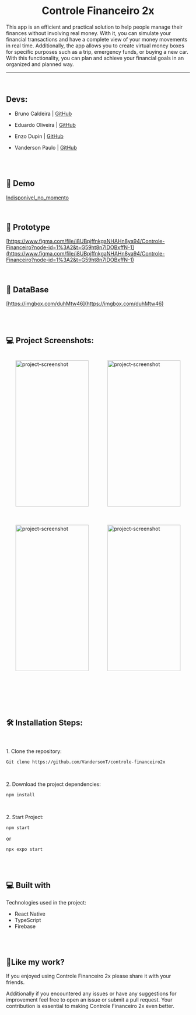 <h1 align="center" id="title">Controle Financeiro 2x</h1>

<p id="description">This app is an efficient and practical solution to help people manage their finances without involving real money. With it, you can simulate your financial transactions and have a complete view of your money movements in real time. Additionally, the app allows you to create virtual money boxes for specific purposes such as a trip, emergency funds, or buying a new car. With this functionality, you can plan and achieve your financial goals in an organized and planned way.</p>

___

<br/>
<h2>Devs:</h2>

- Bruno Caldeira | <a href="https://github.com/caldeira-bruno" target="_blank">GitHub</a>

- Eduardo Oliveira | [GitHub](https://github.com/Duduax)

- Enzo Dupin | [GitHub](https://github.com/EnzoAD)

- Vanderson Paulo | [GitHub](https://github.com/VandersonT)

<br/><br/>
<h2>🚀 Demo</h2>

[Indisponivel\_no\_momento](Indisponivel_no_momento)


<br/>
<h2>🔨 Prototype</h2>

[https://www.figma.com/file/i8UBpjffnkgaNHAHn8ya94/Controle-Financeiro?node-id=1%3A2&t=G59ht8n7IDOBxffN-1](https://www.figma.com/file/i8UBpjffnkgaNHAHn8ya94/Controle-Financeiro?node-id=1%3A2&t=G59ht8n7IDOBxffN-1)

<br/>
<h2>🔨 DataBase</h2>

[https://imgbox.com/duhMtw46](https://imgbox.com/duhMtw46)


<br/><br/>
<h2>💻 Project Screenshots:</h2>
<br/>

<div style="display: flex; justify-content: space-around;flex-wrap: wrap;">
<img style="margin-bottom: 50px"  src="https://images2.imgbox.com/8a/8f/30wLMkKa_o.png" alt="project-screenshot" width="200" height="400/">

<img style="margin-bottom: 50px" src="https://images2.imgbox.com/df/88/N5qc8tOP_o.png" alt="project-screenshot" width="200" height="400/">

<img style="margin-bottom: 50px"  src="https://images2.imgbox.com/a0/eb/mF0eOfOW_o.png" alt="project-screenshot" width="200" height="400/">

<img style="margin-bottom: 50px"  src="https://images2.imgbox.com/4b/0e/2XjptncE_o.png" alt="project-screenshot" width="200" height="400/">
</div>

<br/><br/>
<h2>🛠️ Installation Steps:</h2>
<br/>
<p>1. Clone the repository:</p>

```
Git clone https://github.com/VandersonT/controle-financeiro2x
```
<br/>
<p>2. Download the project dependencies:</p>

```
npm install
```

<br/>
<p>2. Start Project:</p>

```
npm start
```
or
```
npx expo start
```

  
  <br/><br/>
<h2>💻 Built with</h2>

Technologies used in the project:

*   React Native
*   TypeScript
*   Firebase

<br/><br/>
<h2>💖Like my work?</h2>
<p>If you enjoyed using Controle Financeiro 2x please share it with your friends. </p>

<p>Additionally if you encountered any issues or have any suggestions for improvement feel free to open an issue or submit a pull request. Your contribution is essential to making Controle Financeiro 2x even better.</p>
